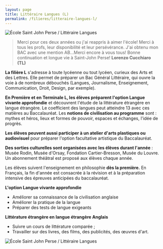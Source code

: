 ```yaml
---
layout: page
title: Littéraire Langues (L)
permalink: /filieres/litteraire-langues-l/
---
```


![École Saint John Perse / Littéraire Langues](https://www.ecoles-sjp.fr/images/saintjohnperse_cours4.jpg "École Saint John Perse / Littéraire Langues")

> Merci pour ces deux années ou j'ai reappris à aimer l'école! Merci à tous les profs, leur disponibilité et leur persévérance. J'ai obtenu mon BAC avec une mention AB...Merci encore à vous tous! Bonne continuation et longue vie à Saint-John Perse!   **Lorenzo Cucchiaro (TL)**

**La filière L** s'adresse à toute lycéenne ou tout lycéen, curieux des Arts et des Lettres. Elle permet de préparer un Bac Général Littéraire, qui ouvre la voie à de nombreux débouchés (Langues, Journalisme, Enseignement, Communication, Droit, Design, par exemple).

**En Première et en Terminale L, les élèves préparent l'option Langue vivante approfondie** et découvrent l'étude de la littérature étrangère en langue étrangère. Le coefficient des langues peut atteindre 13 avec ces matières au Baccalauréat. Les **notions de civilisation au programme** sont : mythes et héros, lieux et formes de pouvoir, espaces et échanges, l'idée de progrès.

**Les élèves peuvent aussi participer à un atelier d'arts plastiques ou audiovisuel** pour préparer l'option facultative artistique du Baccalauréat.

**Des sorties culturelles sont organisées avec les élèves durant l'année** : Musée Rodin, Musée d'Orsay, Fondation Cartier-Bresson, Musée du Louvre. Un abonnement théâtral est proposé aux élèves chaque année.

Les élèves suivent l'enseignement en philosophie **dès la première.** En Français, la fin d'année est consacrée à la révision et à la préparation intensive des épreuves anticipées du baccalauréat.

**L'option Langue vivante approfondie**

* Améliorer sa connaissance de la civilisation anglaise
* Améliorer la pratique de la langue
* Préparer des tests de langue exigeants

**Littérature étrangère en langue étrangère Anglais**

* Suivre un cours de littérature comparée ;
* Travailler sur des livres, des films, des publicités, des œuvres d'art.

![École Saint John Perse / Littéraire Langues](https://www.ecoles-sjp.fr/images/saintjohnperse_cours3.jpg "École Saint John Perse / Littéraire Langues")
